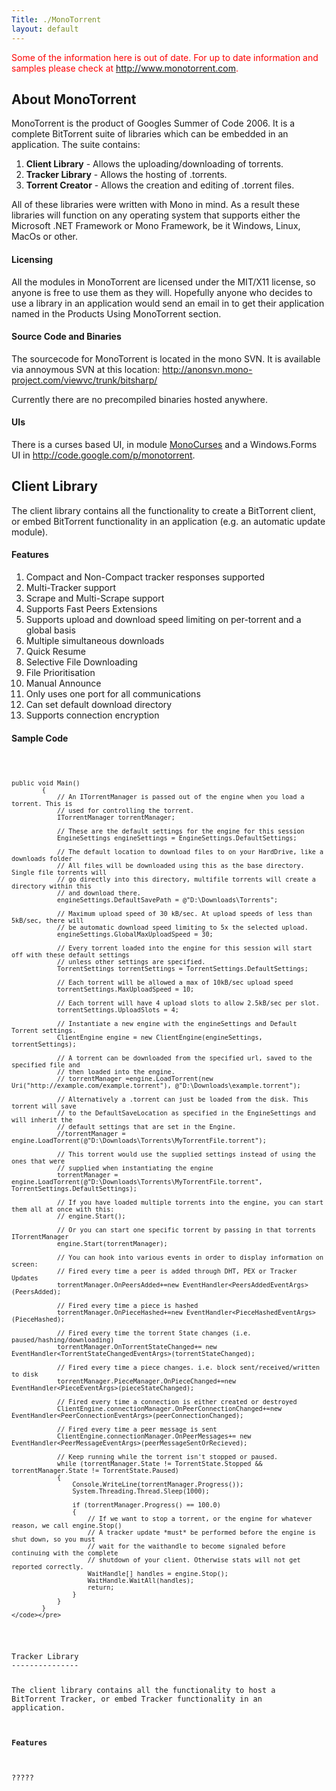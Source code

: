 ```yaml
---
Title: ./MonoTorrent
layout: default
---
```


<span style="color:#ff0000">Some of the information here is out of date.
For up to date information and samples please check at
<http://www.monotorrent.com>.</span>

About MonoTorrent
-----------------

MonoTorrent is the product of Googles Summer of Code 2006. It is a
complete BitTorrent suite of libraries which can be embedded in an
application. The suite contains:

1.  <b>Client Library</b> - Allows the uploading/downloading of
    torrents.
2.  <b>Tracker Library</b> - Allows the hosting of .torrents.
3.  <b>Torrent Creator</b> - Allows the creation and editing of .torrent
    files.

All of these libraries were written with Mono in mind. As a result these
libraries will function on any operating system that supports either the
Microsoft .NET Framework or Mono Framework, be it Windows, Linux, MacOs
or other.

#### Licensing

All the modules in MonoTorrent are licensed under the MIT/X11 license,
so anyone is free to use them as they will. Hopefully anyone who decides
to use a library in an application would send an email in to get their
application named in the Products Using MonoTorrent section.

#### Source Code and Binaries

The sourcecode for MonoTorrent is located in the mono SVN. It is
available via annoymous SVN at this location:
<http://anonsvn.mono-project.com/viewvc/trunk/bitsharp/>

Currently there are no precompiled binaries hosted anywhere.

#### UIs

There is a curses based UI, in module
[MonoCurses]({{site.url}}/MonoCurses "wikilink") and a Windows.Forms UI in
[<http://code.google.com/p/monotorrent>](http://code.google.com/p/monotorrent).

Client Library
--------------

The client library contains all the functionality to create a BitTorrent
client, or embed BitTorrent functionality in an application (e.g. an
automatic update module).

#### Features

1.  Compact and Non-Compact tracker responses supported
2.  Multi-Tracker support
3.  Scrape and Multi-Scrape support
4.  Supports Fast Peers Extensions
5.  Supports upload and download speed limiting on per-torrent and a
    global basis
6.  Multiple simultaneous downloads
7.  Quick Resume
8.  Selective File Downloading
9.  File Prioritisation
10. Manual Announce
11. Only uses one port for all communications
12. Can set default download directory
13. Supports connection encryption

#### Sample Code

<div class="csharp">
    <pre><code>

    public void Main()
            {
                // An ITorrentManager is passed out of the engine when you load a torrent. This is
                // used for controlling the torrent.
                ITorrentManager torrentManager;

                // These are the default settings for the engine for this session
                EngineSettings engineSettings = EngineSettings.DefaultSettings;

                // The default location to download files to on your HardDrive, like a downloads folder
                // All files will be downloaded using this as the base directory. Single file torrents will
                // go directly into this directory, multifile torrents will create a directory within this
                // and download there.
                engineSettings.DefaultSavePath = @"D:\Downloads\Torrents";

                // Maximum upload speed of 30 kB/sec. At upload speeds of less than 5kB/sec, there will
                // be automatic download speed limiting to 5x the selected upload.
                engineSettings.GlobalMaxUploadSpeed = 30;

                // Every torrent loaded into the engine for this session will start off with these default settings
                // unless other settings are specified.
                TorrentSettings torrentSettings = TorrentSettings.DefaultSettings;

                // Each torrent will be allowed a max of 10kB/sec upload speed
                torrentSettings.MaxUploadSpeed = 10;

                // Each torrent will have 4 upload slots to allow 2.5kB/sec per slot.
                torrentSettings.UploadSlots = 4;

                // Instantiate a new engine with the engineSettings and Default Torrent settings.
                ClientEngine engine = new ClientEngine(engineSettings, torrentSettings);

                // A torrent can be downloaded from the specified url, saved to the specified file and
                // then loaded into the engine.
                // torrentManager =engine.LoadTorrent(new Uri("http://example.com/example.torrent"), @"D:\Downloads\example.torrent");

                // Alternatively a .torrent can just be loaded from the disk. This torrent will save
                // to the DefaultSaveLocation as specified in the EngineSettings and will inherit the
                // default settings that are set in the Engine.
                //torrentManager = engine.LoadTorrent(@"D:\Downloads\Torrents\MyTorrentFile.torrent");

                // This torrent would use the supplied settings instead of using the ones that were
                // supplied when instantiating the engine
                torrentManager = engine.LoadTorrent(@"D:\Downloads\Torrents\MyTorrentFile.torrent", TorrentSettings.DefaultSettings);

                // If you have loaded multiple torrents into the engine, you can start them all at once with this:
                // engine.Start();

                // Or you can start one specific torrent by passing in that torrents ITorrentManager
                engine.Start(torrentManager);

                // You can hook into various events in order to display information on screen:
                // Fired every time a peer is added through DHT, PEX or Tracker Updates
                torrentManager.OnPeersAdded+=new EventHandler<PeersAddedEventArgs>(PeersAdded);

                // Fired every time a piece is hashed
                torrentManager.OnPieceHashed+=new EventHandler<PieceHashedEventArgs>(PieceHashed);

                // Fired every time the torrent State changes (i.e. paused/hashing/downloading)
                torrentManager.OnTorrentStateChanged+= new EventHandler<TorrentStateChangedEventArgs>(torrentStateChanged);
                
                // Fired every time a piece changes. i.e. block sent/received/written to disk
                torrentManager.PieceManager.OnPieceChanged+=new EventHandler<PieceEventArgs>(pieceStateChanged);
                
                // Fired every time a connection is either created or destroyed
                ClientEngine.connectionManager.OnPeerConnectionChanged+=new EventHandler<PeerConnectionEventArgs>(peerConnectionChanged);
               
                // Fired every time a peer message is sent
                ClientEngine.connectionManager.OnPeerMessages+= new EventHandler<PeerMessageEventArgs>(peerMessageSentOrRecieved);

                // Keep running while the torrent isn't stopped or paused.
                while (torrentManager.State != TorrentState.Stopped && torrentManager.State != TorrentState.Paused)
                {
                    Console.WriteLine(torrentManager.Progress());
                    System.Threading.Thread.Sleep(1000);

                    if (torrentManager.Progress() == 100.0)
                    {
                        // If we want to stop a torrent, or the engine for whatever reason, we call engine.Stop()
                        // A tracker update *must* be performed before the engine is shut down, so you must
                        // wait for the waithandle to become signaled before continuing with the complete
                        // shutdown of your client. Otherwise stats will not get reported correctly.
                        WaitHandle[] handles = engine.Stop();
                        WaitHandle.WaitAll(handles);
                        return;
                    }
                }
            }
    </code></pre>

</div>
Tracker Library
---------------

The client library contains all the functionality to host a BitTorrent
Tracker, or embed Tracker functionality in an application.

#### Features

?????
